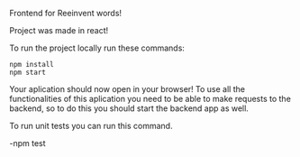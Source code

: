 Frontend for Reeinvent words!

Project was made in react!

To run the project locally run these commands:

    npm install
    npm start

Your aplication should now open in your browser!
To use all the functionalities of this aplication you need to be able to make requests to the backend, so to do this you should start the backend app as well.

To run unit tests you can run this command.

-npm test
